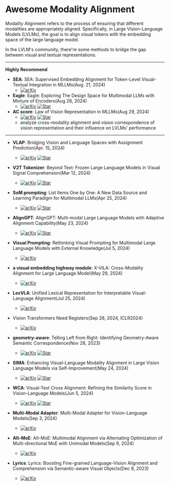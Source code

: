 # Awesome Modality Alignment
Modality Alignment refers to the process of ensuring that different modalities are appropriately aligned. Specifically, in Large Vision-Language Models (LVLMs), the goal is to align visual tokens with the embedding space of the large language model.

In the LVLM's community, there're some methods to bridge the gap between visual and textual representations.

----

**Highly Recommend**

- **SEA**: SEA: Supervised Embedding Alignment for Token-Level Visual-Textual Integration in MLLMs(Aug. 21, 2024)
  - [![arXiv](https://img.shields.io/badge/arXiv-b31b1b.svg)](https://arxiv.org/abs/2408.11813)
- **Eagle**: Eagle: Exploring The Design Space for Multimodal LLMs with Mixture of Encoders(Aug 28, 2024)
  - [![arXiv](https://img.shields.io/badge/arXiv-b31b1b.svg)](https://www.arxiv.org/abs/2408.15998) [![Star](https://img.shields.io/github/stars/NVlabs/EAGLE.svg?style=social&label=Star)](https://github.com/NVlabs/EAGLE)
- **AC score**: Law of Vision Representation in MLLMs(Aug 29, 2024)
  - [![arXiv](https://img.shields.io/badge/arXiv-b31b1b.svg)](https://arxiv.org/abs/2408.16357) [![Star](https://img.shields.io/github/stars/bronyayang/law_of_vision_representation_in_mllms.svg?style=social&label=Star)](https://github.com/bronyayang/law_of_vision_representation_in_mllms)
  - analyze cross-modality alignment and vision correspondence of vision representation and their influence on LVLMs' performance

----

- **VLAP**: Bridging Vision and Language Spaces with Assignment Prediction(Apr. 15, 2024)
  - [![arXiv](https://img.shields.io/badge/arXiv-b31b1b.svg)](https://arxiv.org/abs/2404.09632) [![Star](https://img.shields.io/github/stars/park-jungin/vlap.svg?style=social&label=Star)](https://github.com/park-jungin/vlap)
- **V2T Tokenizer**: Beyond Text: Frozen Large Language Models in Visual Signal Comprehension(Mar 12, 2024)
  -  [![arXiv](https://img.shields.io/badge/arXiv-b31b1b.svg)](https://arxiv.org/abs/2403.07874) [![Star](https://img.shields.io/github/stars/zh460045050/v2l-tokenizer.svg?style=social&label=Star)](https://github.com/zh460045050/v2l-tokenizer)


- **SoM prompting**: List Items One by One: A New Data Source and Learning Paradigm for Multimodal LLMs(Apr 25, 2024)
  -  [![arXiv](https://img.shields.io/badge/arXiv-b31b1b.svg)](https://arxiv.org/abs/2404.16375)  [![Star](https://img.shields.io/github/stars/zzxslp/som-llava.svg?style=social&label=Star)](https://github.com/zzxslp/som-llava)
- **AlignGPT**: AlignGPT: Multi-modal Large Language Models with Adaptive Alignment Capability(May 23, 2024)
  - [![arXiv](https://img.shields.io/badge/arXiv-b31b1b.svg)](https://arxiv.org/abs/2405.14129)  [![Star](https://img.shields.io/github/stars/AlignGPT-VL/AlignGPT.svg?style=social&label=Star)](https://github.com/AlignGPT-VL/AlignGPT)
- **Visual Prompting**: Rethinking Visual Prompting for Multimodal Large Language Models with External Knowledge(Jul 5, 2024)
  - [![arXiv](https://img.shields.io/badge/arXiv-b31b1b.svg)](https://arxiv.org/abs/2407.04681) 
- **a visual embedding highway module**: X-VILA: Cross-Modality Alignment for Large Language Model(May 29, 2024)
  - [![arXiv](https://img.shields.io/badge/arXiv-b31b1b.svg)](https://arxiv.org/abs/2405.19335)
- **LexVLA**: Unified Lexical Representation for Interpretable Visual-Language Alignment(Jul 25, 2024)
  - [![arXiv](https://img.shields.io/badge/arXiv-b31b1b.svg)](https://arxiv.org/abs/2407.17827)
- Vision Transformers Need Registers(Sep 28, 2024, ICLR2024)
  - [![arXiv](https://img.shields.io/badge/arXiv-b31b1b.svg)](https://arxiv.org/abs/2309.16588)
- **geometry-aware**: Telling Left from Right: Identifying Geometry-Aware Semantic Correspondence(Nov 28, 2023)
  - [![arXiv](https://img.shields.io/badge/arXiv-b31b1b.svg)](https://arxiv.org/abs/2311.17034) [![Star](https://img.shields.io/github/stars/Junyi42/geoaware-sc.svg?style=social&label=Star)](https://github.com/Junyi42/geoaware-sc)
- **SIMA**: Enhancing Visual-Language Modality Alignment in Large Vision Language Models via Self-Improvement(May 24, 2024)
  - [![arXiv](https://img.shields.io/badge/arXiv-b31b1b.svg)](https://arxiv.org/abs/2405.15973) [![Star](https://img.shields.io/github/stars/umd-huang-lab/sima.svg?style=social&label=Star)](https://github.com/umd-huang-lab/sima)
- **WCA**: Visual-Text Cross Alignment: Refining the Similarity Score in Vision-Language Models(Jun 5, 2024)
  - [![arXiv](https://img.shields.io/badge/arXiv-b31b1b.svg)](https://arxiv.org/abs/2406.02915) [![Star](https://img.shields.io/github/stars/tmlr-group/wca.svg?style=social&label=Star)](https://github.com/tmlr-group/wca)
- **Multi-Modal Adapter**: Multi-Modal Adapter for Vision-Language Models(Sep 3, 2024)
  - [![arXiv](https://img.shields.io/badge/arXiv-b31b1b.svg)](https://www.arxiv.org/abs/2409.02958) 
- **Alt-MoE**: Alt-MoE: Multimodal Alignment via Alternating Optimization of Multi-directional MoE with Unimodal Models(Sep 9, 2024)
  - [![arXiv](https://img.shields.io/badge/arXiv-b31b1b.svg)](https://www.arxiv.org/abs/2409.05929) 
- **Lyrics**: Lyrics: Boosting Fine-grained Language-Vision Alignment and Comprehension via Semantic-aware Visual Objects(Dec 8, 2023)
  - [![arXiv](https://img.shields.io/badge/arXiv-b31b1b.svg)](https://arxiv.org/abs/2312.05278) 

